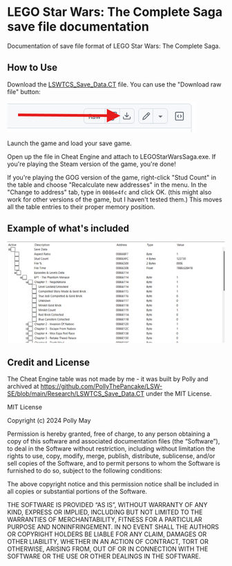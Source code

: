 # LEGO Star Wars: The Complete Saga save file documentation

Documentation of save file format of LEGO Star Wars: The Complete Saga.

## How to Use

Download the [LSWTCS_Save_Data.CT](./LSWTCS_Save_Data.CT) file. You can use the "Download raw file" button:

![Screenshot of "Download raw file" button](./download.png)

Launch the game and load your save game.

Open up the file in Cheat Engine and attach to LEGOStarWarsSaga.exe. If you're playing the Steam version of the game, you're done!

If you're playing the GOG version of the game, right-click "Stud Count" in the table and choose "Recalculate new addresses" in the menu. In the "Change to address" tab, type in `0086e4fc` and click OK. (this might also work for other versions of the game, but I haven't tested them.) This moves all the table entries to their proper memory position.

## Example of what's included

![Screenshot of Cheat Engine Table](./image.png)

## Credit and License

The Cheat Engine table was not made by me - it was built by Polly and archived at https://github.com/PollyThePancake/LSW-SE/blob/main/Research/LSWTCS_Save_Data.CT under the MIT License.

MIT License

Copyright (c) 2024 Polly May

Permission is hereby granted, free of charge, to any person obtaining a copy of this software and associated documentation files (the “Software”), to deal in the Software without restriction, including without limitation the rights to use, copy, modify, merge, publish, distribute, sublicense, and/or sell copies of the Software, and to permit persons to whom the Software is furnished to do so, subject to the following conditions:

The above copyright notice and this permission notice shall be included in all copies or substantial portions of the Software.

THE SOFTWARE IS PROVIDED “AS IS”, WITHOUT WARRANTY OF ANY KIND, EXPRESS OR IMPLIED, INCLUDING BUT NOT LIMITED TO THE WARRANTIES OF MERCHANTABILITY, FITNESS FOR A PARTICULAR PURPOSE AND NONINFRINGEMENT. IN NO EVENT SHALL THE AUTHORS OR COPYRIGHT HOLDERS BE LIABLE FOR ANY CLAIM, DAMAGES OR OTHER LIABILITY, WHETHER IN AN ACTION OF CONTRACT, TORT OR OTHERWISE, ARISING FROM, OUT OF OR IN CONNECTION WITH THE SOFTWARE OR THE USE OR OTHER DEALINGS IN THE SOFTWARE.
